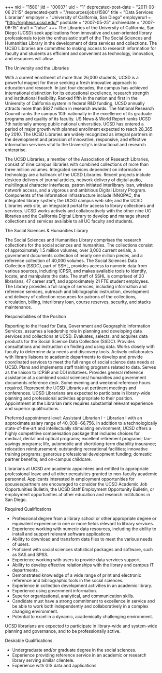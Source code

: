 +++
nid = "1580"
jid = "00037"
uid = "1"
deprecated-post-date = "2011-03-06 21:15"
deprecated-path = "/resources/jobs/1580"
title = "Data Services Librarian"
employer = "University of California, San Diego"
employerurl = "http://orpheus.ucsd.edu/"
postdate = "2007-05-25"
archivedate = "2007-06-15"
draft = "false"
+++
The Libraries of the University of California, San Diego (UCSD) seek
applications from innovative and user-oriented library professionals to
join the enthusiastic staff of the The Social Sciences and Humanities
Library in the development of data services and collections. The UCSD
Libraries are committed to making access to research information for
faculty and students as efficient and convenient as technology,
innovation, and resources will allow.

The University and the Libraries

With a current enrollment of more than 26,000 students, UCSD is a
powerful magnet for those seeking a fresh innovative approach to
education and research. In just four decades, the campus has achieved
international distinction for its educational excellence, research
strength and institutional flexibility. Ranked fifth in the nation and
first in the University of California system in federal R&D funding,
UCSD annually attracts more than $627 million in research awards. The
National Research Council ranks the campus 10th nationally in the
excellence of its graduate programs and quality of its faculty. US News
& World Report ranks UCSD 7th nationally among public national
universities. UCSD has entered a period of major growth with planned
enrollment expected to reach 28,365 by 2010. The UCSD Libraries are
widely recognized as integral partners in the development and provision
of innovative, responsive, and effective information services vital to
the University's instructional and research enterprise.

The UCSD Libraries, a member of the Association of Research Libraries,
consist of nine campus libraries with combined collections of more than
three million volumes. Integrated services dependent on information
technology are a hallmark of the UCSD Libraries. Recent projects include
desktop delivery of journal articles, network delivery of digital audio,
multilingual character interfaces, patron initiated interlibrary loan,
wireless network access, and a vigorous and ambitious Digital Library
Program. Components of the information infrastructure include INNOPAC,
the integrated library system; the UCSD campus web site; and the UCSD
Libraries web site, an integrated portal for access to library
collections and services. UCSD works actively and collaboratively with
the other nine UC libraries and the California Digital Library to
develop and manage shared collections and services available to all UC
faculty and students.

The Social Sciences & Humanities Library

The Social Sciences and Humanities Library comprises the research
collections for the social sciences and humanities. The collections
consist of approximately 1.5 million volumes, over 3,000 current
serials, a government documents collection of nearly one million pieces,
and a reference collection of 40,000 volumes. The Social Sciences Data
Collection (SSDC), part of SSHL, provides access to numeric data from
various sources, including ICPSR, and makes available tools to identify,
locate, and manipulate the data. The staff of SSHL is comprised of 20
librarians, 47 career staff, and approximately 21 FTE student employees.
The Library provides a full range of services, including information and
reference services, outreach and bibliographic instruction, development
and delivery of collection resources for patrons of the collections,
circulation, billing, interlibrary loan, course reserves, security, and
stacks maintenance.

Responsibilities of the Position

Reporting to the Head for Data, Government and Geographic Information
Services, assumes a leadership role in planning and developing data
services and collections at UCSD. Evaluates, selects, and acquires data
products for the Social Science Data Collection (SSDC). Provides
consultations and instruction on finding and using data. Works closely
with faculty to determine data needs and discovery tools. Actively
collaborates with library liaisons to academic departments to develop
and provide coordinated services to meet the full range of social
science data needs at UCSD. Plans and implements staff training programs
related to data. Serves as the liaison to ICPSR and DDI initiatives.
Provides general reference assistance at a combined social sciences/
humanities and government documents reference desk. Some evening and
weekend reference hours required. Represent the UCSD Libraries at
pertinent meetings and conferences. UCSD Librarians are expected to
participate in library-wide planning and professional activities
appropriate to their position. Appointment at the Librarian rank
requires substantial relevant experience and superior qualifications.

Preferred appointment level: Assistant Librarian I - Librarian I with an
approximate salary range of $40,008-$66,756. In addition to a
technologically state-of-the-art and intellectually stimulating
environment, UCSD offers a highly competitive compensation package that
includes choices for medical, dental and optical programs; excellent
retirement programs; tax-savings programs; life, automobile and
short/long-term disability insurance; relocation reimbursement;
outstanding recreational facilities; innovative training programs;
generous professional development funding; domestic partner benefits;
and on-campus childcare.

Librarians at UCSD are academic appointees and entitled to appropriate
professional leave and all other perquisites granted to non-faculty
academic personnel. Applicants interested in employment opportunities
for spouses/partners are encouraged to consider the UCSD Academic Job
Opportunities Bulletin, the UCSD Staff Employment Opportunity Bulletin,
or employment opportunities at other education and research institutions
in San Diego.
  
Required Qualifications

-   Professional degree from a library school or other appropriate
    degree or equivalent experience in one or more fields relevant to
    library services.
-   Experience working with numeric data resources, including the
    ability to install and support relevant software applications.
-   Ability to download and transform data files to meet the various
    needs of users.
-   Proficient with social sciences statistical packages and software,
    such as SAS and SPSS.
-   Experience working with users to provide data services support.
-   Ability to develop effective relationships with the library and
    campus IT departments.
-   Demonstrated knowledge of a wide range of print and electronic
    reference and bibliographic tools in the social sciences.
-   Experience in collection development activities in an academic
    library.
-   Experience using government information.
-   Superior organizational, analytical, and communication skills.
-   Candidate must have a strong commitment to excellence in service and
    be able to work both independently and collaboratively in a complex
    changing environment.
-   Potential to excel in a dynamic, academically challenging
    environment.

UCSD librarians are expected to participate in library-wide and
system-wide planning and governance, and to be professionally active.

Desirable Qualifications

-   Undergraduate and/or graduate degree in the social sciences.
-   Experience providing reference service in an academic or research
    library serving similar clientele.
-   Experience with GIS data and applications
